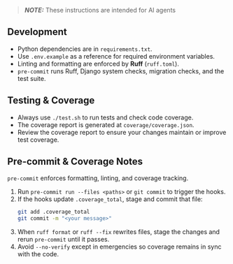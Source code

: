 > **_NOTE:_** These instructions are intended for AI agents

## Development

- Python dependencies are in `requirements.txt`.
- Use `.env.example` as a reference for required environment variables.
- Linting and formatting are enforced by **Ruff** (`ruff.toml`).
- `pre-commit` runs Ruff, Django system checks, migration checks, and the test suite.

## Testing & Coverage

- Always use `./test.sh` to run tests and check code coverage.
- The coverage report is generated at `coverage/coverage.json`.
- Review the coverage report to ensure your changes maintain or improve test coverage.

## Pre-commit & Coverage Notes

`pre-commit` enforces formatting, linting, and coverage tracking.

1. Run `pre-commit run --files <paths>` or `git commit` to trigger the hooks.
2. If the hooks update `.coverage_total`, stage and commit that file:
   ```bash
   git add .coverage_total
   git commit -m "<your message>"
   ```
3. When `ruff format` or `ruff --fix` rewrites files, stage the changes and rerun `pre-commit` until it passes.
4. Avoid `--no-verify` except in emergencies so coverage remains in sync with the code.
